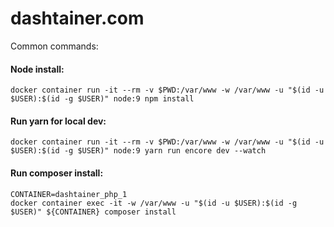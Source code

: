 dashtainer.com
===========

Common commands:

#### Node install:
    docker container run -it --rm -v $PWD:/var/www -w /var/www -u "$(id -u $USER):$(id -g $USER)" node:9 npm install

#### Run yarn for local dev:
    docker container run -it --rm -v $PWD:/var/www -w /var/www -u "$(id -u $USER):$(id -g $USER)" node:9 yarn run encore dev --watch

#### Run composer install:
    CONTAINER=dashtainer_php_1
    docker container exec -it -w /var/www -u "$(id -u $USER):$(id -g $USER)" ${CONTAINER} composer install
